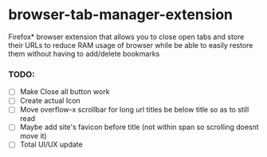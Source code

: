 # browser-tab-manager-extension
Firefox* browser extension that allows you to close open tabs and store their URLs to reduce RAM usage of browser while be able to easily restore them without having to add/delete bookmarks

### TODO:

- [ ] Make Close all button work
- [ ] Create actual Icon
- [ ] Move overflow-x scrollbar for long url titles be below title so as to still read
- [ ] Maybe add site's favicon before title (not within span so scrolling doesnt move it)
- [ ] Total UI/UX update